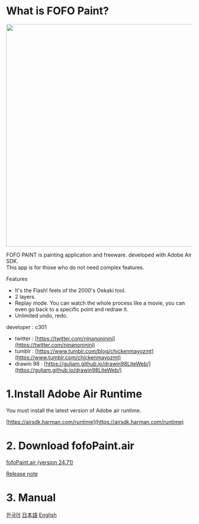 
# What is FOFO Paint?

<img src="https://github.com/guljam/2020FlashPaint/assets/15816034/1cd00303-a9ba-495a-8fc4-0beec505752b" width="600">

FOFO PAINT is painting application and freeware. developed with Adobe Air SDK.<br>
This app is for those who do not need complex features.

Features
- It's the Flash! feels of the 2000's Oekaki tool.
- 2 layers.
- Replay mode. You can watch the whole process like a movie, you can even go back to a specific point and redraw it.
- Unlimited undo, redo.

developer : c301
- twitter : [https://twitter.com/ninanoninini](https://twitter.com/ninanoninini)
- tumblr : [https://www.tumblr.com/blog/chickenmayozmt](https://www.tumblr.com/chickenmayozmt)
- drawin 98 : [https://guljam.github.io/drawin98LiteWeb/](https://guljam.github.io/drawin98LiteWeb/)

# 1.Install Adobe Air Runtime
You must install the latest version of Adobe air runtime.

[https://airsdk.harman.com/runtime](https://airsdk.harman.com/runtime)

# 2. Download fofoPaint.air
  [fofoPaint.air (version 24.71)](https://github.com/guljam/2020FlashPaint/releases/download/update2/fofoPaint.air)

  [Release note](https://raw.githubusercontent.com/guljam/2020FlashPaint/master/releasenote.txt)

# 3. Manual
  [한국어](https://github.com/guljam/2020FlashPaint/wiki/FOFO-Paint-%EC%84%A4%EB%AA%85%EC%84%9C)
  [日本語](https://github.com/guljam/2020FlashPaint/wiki/FOFO-Paint-%E3%83%9E%E3%83%8B%E3%83%A5%E3%82%A2%E3%83%AB)
  [English](https://github.com/guljam/2020FlashPaint/wiki/FOFO-Paint-manual)

